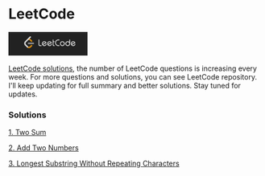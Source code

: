 # LeetCode

![](Images/leetcode.png)

[LeetCode solutions](https://leetcode.com/problemset/all/), the number of LeetCode questions is increasing every week. For more questions and solutions, you can see LeetCode repository. I'll keep updating for full summary and better solutions. Stay tuned for updates.

### Solutions

[1. Two Sum](Solutions/S001_Two_Sum.md)

[2. Add Two Numbers](Solutions/S002_Add_Two_Numbers.md)

[3. Longest Substring Without Repeating Characters](Solutions/S003_Longest_Substring_Without_Repeating_Characters.md)
